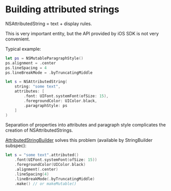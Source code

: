 # Building attributed strings

NSAttributedString = text + display rules.

This is very important entity, but the API provided by iOS SDK is not very convenient.

Typical example:

```swift
let ps = NSMutableParagraphStyle()
ps.alignment = .center
ps.lineSpacing = 4
ps.lineBreakMode = .byTruncatingMiddle

let s = NSAttributedString(
    string: "some text",
    attributes: [
        .font: UIFont.systemFont(ofSize: 15),
        .foregroundColor: UIColor.black,
        .paragraphStyle: ps
    ]
)
```

Separation of properties into attributes and paragraph style complicates the creation of NSAttributedStrings.

[AttributedStringBuilder](../Sources/StringBuilder/AttributedStringBuilder.swift) solves this problem (available by StringBuilder subspec):

```swift
let s = "some text".attributed()
    .font(UIFont.systemFont(ofSize: 15))
    .foregroundColor(UIColor.black)
    .alignment(.center)
    .lineSpacing(4)
    .lineBreakMode(.byTruncatingMiddle)
    .make() // or makeMutable()
```
